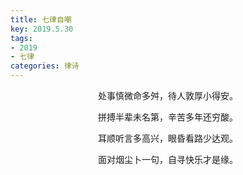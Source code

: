 ```yaml
---
title: 七律自嘲
key: 2019.5.30
tags: 
- 2019
- 七律
categories: 律诗
---
```


<p align="center">处事慎微命多舛，待人敦厚小得安。
</p>
<p align="center">拼搏半辈未名第，辛苦多年还穷酸。
</p>
<p align="center">耳顺听言多高兴，眼昏看路少达观。
</p>
<p align="center">面对烟尘卜一句，自寻快乐才是缘。
</p>
